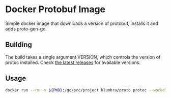 Docker Protobuf Image
===

Simple docker image that downloads a version of protobuf, installs it and adds proto-gen-go.

## Building

The build takes a single argument VERSION, which controls the version of protoc installed. Check [the latest releases](https://github.com/protocolbuffers/protobuf/releases) for available versions.

## Usage

```bash
docker run --rm -v ${PWD}:/go/src/project klumhru/proto protoc --workdir /go/src/project -u $(id -u) --go_out=. *.proto
```